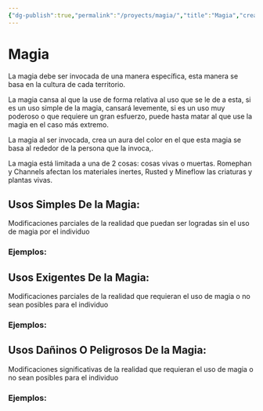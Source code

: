 ```yaml
---
{"dg-publish":true,"permalink":"/proyects/magia/","title":"Magia","created":"2023-03-21T13:19:35.943-05:00","updated":"2023-03-21T18:45:03.890-05:00"}
---
```



# Magia

La magia debe ser invocada de una manera específica, esta manera se basa en la cultura de cada territorio.

La magia cansa al que la use de forma relativa al uso que se le de a esta, si es un uso simple de la magia, cansará levemente, si es un uso muy poderoso o que requiere un gran esfuerzo, puede hasta matar al que use la magia en el caso más extremo.

La magia al ser invocada, crea un aura del color en el que esta magia se basa al rededor de la persona que la invoca,.

La magia está limitada a una de 2 cosas: cosas vivas o muertas. Romephan y Channels afectan los materiales inertes, Rusted y Mineflow las criaturas y plantas vivas.

## Usos Simples De la Magia:

Modificaciones parciales de la realidad que puedan ser logradas sin el uso de magia por el individuo

### Ejemplos:

## Usos Exigentes De la Magia:

Modificaciones parciales de la realidad que requieran el uso de magia o no sean posibles para el individuo

### Ejemplos:

## Usos Dañinos O Peligrosos De la Magia:

Modificaciones significativas de la realidad que requieran el uso de magia o no sean posibles para el individuo

### Ejemplos:
